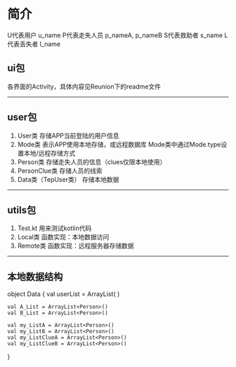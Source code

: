 # 简介
U代表用户      u_name
P代表走失人员 p_nameA, p_nameB
S代表救助者    s_name
L代表丢失者    l_name



## ui包
各界面的Activity，具体内容见Reunion下的readme文件

------
## user包
1.    User类
存储APP当前登陆的用户信息
2.    Mode类
表示APP使用本地存储，或远程数据库
Mode类中通过Mode.type设置本地/远程存储方式
3.    Person类
存储走失人员的信息（clues仅限本地使用）
4.    PersonClue类
存储人员的线索
5.    Data类（TepUser类）
存储本地数据
------
## utils包
1.    Test.kt
用来测试kotlin代码
2.    Local类
函数实现：本地数据访问
3.    Remote类
函数实现：远程服务器存储数据

------
## 本地数据结构
object Data {
    val userList = ArrayList<TepUser>( )
    
    val A_List = ArrayList<Person>()
    val B_List = ArrayList<Person>()

    val my_ListA = ArrayList<Person>()
    val my_ListB = ArrayList<Person>()
    val my_ListClueA = ArrayList<Person>()
    val my_ListClueB = ArrayList<Person>()
}

